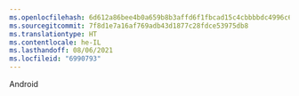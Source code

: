```yaml
---
ms.openlocfilehash: 6d612a86bee4b0a659b8b3affd6f1fbcad15c4cbbbbdc4996c6c01c786711a21
ms.sourcegitcommit: 7f8d1e7a16af769adb43d1877c28fdce53975db8
ms.translationtype: HT
ms.contentlocale: he-IL
ms.lasthandoff: 08/06/2021
ms.locfileid: "6990793"
---
```

‏‏Android